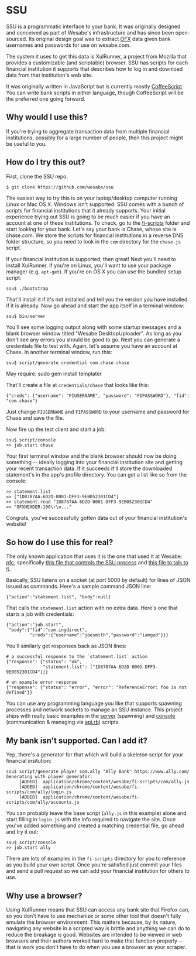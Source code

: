 SSU
===

SSU is a programmatic interface to your bank. It was originally designed
and conceived as part of Wesabe's infrastructure and has since been
open-sourced. Its original design goal was to extract [OFX][ofx] data
given bank usernames and passwords for use on wesabe.com.

[ofx]: http://en.wikipedia.org/wiki/Open_Financial_Exchange

The system it uses to get this data is XulRunner, a project from Mozilla
that provides a customizable (and scriptable) browser. SSU has scripts
for each financial institution it supports that describes how to log in
and download data from that institution's web site.

It was originally written in JavaScript but is currently mostly
[CoffeeScript][CoffeeScript]. You can write bank scripts in either language, though
CoffeeScript will be the preferred one going forward.

[CoffeeScript]: http://jashkenas.github.com/coffee-script/


Why would I use this?
---------------------

If you're trying to aggregate transaction data from multiple financial
institutions, possibly for a large number of people, then this project
might be useful to you.


How do I try this out?
----------------------

First, clone the SSU repo:

    $ git clone https://github.com/wesabe/ssu

The easiest way to try this is on your laptop/desktop computer running
Linux or Mac OS X. Windows isn't supported. SSU comes with a bunch of
scripts for financial institutions that it already supports. Your
initial experience trying out SSU is going to be much easier if you have
an account at one of these institutions. To check, go to the
[fi-scripts][fi-scripts] folder and start looking for your bank. Let's
say your bank is Chase, whose site is chase.com. We store the scripts
for financial institutions in a reverse DNS folder structure, so you
need to look in the `com` directory for the `chase.js` script.

[fi-scripts]: https://github.com/wesabe/ssu/tree/master/application/chrome/content/wesabe/fi-scripts

If your financial institution is supported, then great! Next you'll need
to install XulRunner. If you're on Linux, you'll want to use your
package manager (e.g. `apt-get`). If you're on OS X you can use the
bundled setup script:

    ssu$ ./bootstrap

That'll install it if it's not installed and tell you the version you
have installed if it is already. Now go ahead and start the app itself
in a terminal window:

    ssu$ bin/server

You'll see some logging output along with some startup messages and a
blank browser window titled "Wesabe DesktopUploader". As long as you
don't see any errors you should be good to go. Next you can generate
a credentials file to test with. Again, let's assume you have an
account at Chase. In another terminal window, run this:

    ssu$ script/generate credential com.chase chase

May require:
    sudo gem install templater

That'll create a file at `credentials/chase` that looks like this:

    {"creds": {"username": "FIUSERNAME", "password": "FIPASSWORD"}, "fid": "com.chase"}

Just change `FIUSERNAME` and `FIPASSWORD` to your username and password
for Chase and save the file.

Now fire up the test client and start a job:

    ssu$ script/console
    >> job.start chase

Your first terminal window and the blank browser should now be doing
something -- ideally logging into your financial institution site and
getting your recent transaction data. If it succeeds it'll store the
downloaded statement's in the app's profile directory. You can get a
list like so from the console:

    >> statement.list
    => ["1D8787AA-6D2D-0001-DFF3-9EB052301CD4"]
    >> statement.read "1D8787AA-6D2D-0001-DFF3-9EB052301CD4"
    => "OFXHEADER:100\r\n..."

Congrats, you've successfully gotten data out of your financial
institution's website!


So how do I use this for real?
------------------------------

The only known application that uses it is the one that used it at
Wesabe: [pfc][pfc], specifically [this file that controls the SSU
process][daemon] and [this file to talk to it][sync_job].

[pfc]: https://github.com/wesabe/pfc
[daemon]: https://github.com/wesabe/pfc/blob/master/app/models/ssu/daemon.rb
[sync_job]: https://github.com/wesabe/pfc/blob/master/app/models/ssu/sync_job.rb

Basically, SSU listens on a socket (at port 5000 by default) for lines
of JSON issued as commands. Here's a sample command JSON line:

    {"action":"statement.list", "body":null}

That calls the `statement.list` action with no extra data. Here's one
that starts a job with credentials:

    {"action":"job.start",
     "body":{"fid":"com.ingdirect",
             "creds":{"username":"joesmith","password":"iamgod"}}}

You'll similarly get responses back as JSON lines:

    # a successful response to the `statement.list` action
    {"response": {"status": "ok",
                  "statement.list": ["1D8787AA-6D2D-0001-DFF3-9EB052301CD4"]}}

    # an example error response
    {"response": {"status": "error", "error": "ReferenceError: foo is not defined"}}

You can use any programming language you like that supports spawning
processes and network sockets to manage an SSU instance. This project
ships with really basic examples in the [server][server] (spawning) and
[console][console] (communication & managing via [api.rb][api.rb]) scripts.

[server]: https://github.com/wesabe/ssu/blob/master/bin/server
[console]: https://github.com/wesabe/ssu/blob/master/script/console
[api.rb]: https://github.com/wesabe/ssu/blob/master/script/api.rb

My bank isn't supported. Can I add it?
--------------------------------------

Yep, there's a generator for that which will build a skeleton script for
your financial insitution:

    ssu$ script/generate player com.ally "Ally Bank" https://www.ally.com/
    Generating with player generator:
         [ADDED]  application/chrome/content/wesabe/fi-scripts/com/ally.js
         [ADDED]  application/chrome/content/wesabe/fi-scripts/com/ally/login.js
         [ADDED]  application/chrome/content/wesabe/fi-scripts/com/ally/accounts.js

You can probably leave the base script (`ally.js` in this example)
alone and start filling in `login.js` with the info required to navigate
the site. Once you've added something and created a matching credential
file, go ahead and try it out:

    ssu$ script/console
    >> job.start ally

There are lots of examples in the `fi-scripts` directory for you to
reference as you build your own script. Once you're satisfied just
commit your files and send a pull request so we can add your financial
institution for others to use.


Why use a browser?
------------------

Using XulRunner means that SSU can access any bank site that Firefox
can, so you don't have to use mechanize or some other tool that doesn't
fully emulate the browser environment. This matters because, by its
nature, navigating any website in a scripted way is brittle and anything
we can do to reduce the breakage is good. Websites are intended to be
viewed in web browsers and their authors worked hard to make that
function properly -- that is work you don't have to do when you use a
browser as your scraper.
